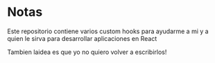 # Notas

Este repositorio contiene varios custom hooks para ayudarme a mi y a quien le sirva para desarrollar aplicaciones en React

Tambien laidea es que yo no quiero volver a escribirlos!

